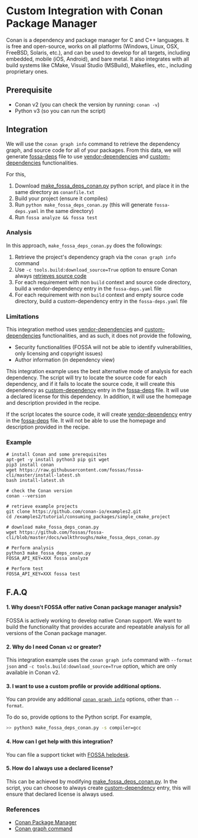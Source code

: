 # Custom Integration with Conan Package Manager

Conan is a dependency and package manager for C and C++ languages. It is free and open-source, works on all 
platforms (Windows, Linux, OSX, FreeBSD, Solaris, etc.), and can be used to develop for all targets, including 
embedded, mobile (iOS, Android), and bare metal. It also integrates with all build systems like CMake, 
Visual Studio (MSBuild), Makefiles, etc., including proprietary ones.

## Prerequisite

- Conan v2 (you can check the version by running: `conan -v`)
- Python v3 (so you can run the script)

## Integration

We will use the `conan graph info` command to retrieve the dependency graph, and 
source code for all of your packages. From this data, we will generate
[fossa-deps](./../references/files/fossa-deps.md) file to use 
[vendor-dependencies](./../features/vendored-dependencies.md) and [custom-dependencies](../features/manual-dependencies.md)
functionalities.

For this,
1. Download [make_fossa_deps_conan.py](./make_fossa_deps_conan.py) python script, and place it in the same directory as `conanfile.txt`
2. Build your project (ensure it compiles)
3. Run `python make_fossa_deps_conan.py` (this will generate `fossa-deps.yaml` in the same directory)
4. Run `fossa analyze && fossa test`

### Analysis

In this approach, `make_fossa_deps_conan.py` does the followings:

1. Retrieve the project's dependency graph via the `conan graph info` command
2. Use `-c tools.build:download_source=True` option to ensure Conan always [retrieves source code](https://docs.conan.io/2.0/reference/conanfile/methods/source.html#forced-retrieval-of-sources)
3. For each requirement with non `build` context and source code directory, build a vendor-dependency entry in the `fossa-deps.yaml` file
4. For each requirement with non `build` context and empty source code directory, build a custom-dependency entry in the `fossa-deps.yaml` file

### Limitations

This integration method uses [vendor-dependencies](./../features/vendored-dependencies.md) and [custom-dependencies](../features/manual-dependencies.md)
functionalities, and as such, it does not provide the following,

- Security functionalities (FOSSA will not be able to identify vulnerabilities, only licensing and copyright issues)
- Author information (in dependency view)

This integration example uses the best alternative mode of analysis for each dependency. The script will try to
locate the source code for each dependency, and if it fails to locate the source code, it will create this dependency
as [custom-dependency](../features/manual-dependencies.md) entry in the [fossa-deps](./../references/files/fossa-deps.md) file.
It will use a declared license for this dependency. In addition, it will use the homepage and description provided in the recipe.

If the script locates the source code, it will create [vendor-dependency](./../features/vendored-dependencies.md) entry in
the [fossa-deps](./../references/files/fossa-deps.md) file. It will not be able to use the homepage and description provided in the
recipe.

### Example

```
# install Conan and some prerequisites
apt-get -y install python3 pip git wget
pip3 install conan
wget https://raw.githubusercontent.com/fossas/fossa-cli/master/install-latest.sh
bash install-latest.sh

# check the Conan version
conan --version

# retrieve example projects
git clone https://github.com/conan-io/examples2.git
cd /examples2/tutorial/consuming_packages/simple_cmake_project

# download make_fossa_deps_conan.py
wget https://github.com/fossas/fossa-cli/blob/master/docs/walkthroughs/make_fossa_deps_conan.py

# Perform analysis
python3 make_fossa_deps_conan.py
FOSSA_API_KEY=XXX fossa analyze

# Perform test
FOSSA_API_KEY=XXX fossa test
```

## F.A.Q

#### 1. Why doesn't FOSSA offer native Conan package manager analysis?

FOSSA is actively working to develop native Conan support. We want to build the functionality that
provides accurate and repeatable analysis for all versions of the Conan package manager.

#### 2. Why do I need Conan `v2` or greater?

This integration example uses the `conan graph info` command with `--format json` and
`-c tools.build:download_source=True` option, which are only available in Conan v2.

#### 3. I want to use a custom profile or provide additional options. 

You can provide any additional [`conan graph info`](https://docs.conan.io/2.0/reference/commands/graph/info.html) options, 
other than `--format`. 

To do so, provide options to the Python script. For example, 

```bash
>> python3 make_fossa_deps_conan.py -s compiler=gcc
```

#### 4. How can I get help with this integration?

You can file a support ticket with [FOSSA helpdesk](https://support.fossa.com/hc/en-us).

#### 5. How do I always use a declared license?

This can be achieved by modifying [make_fossa_deps_conan.py](./make_fossa_deps_conan.py). In the script,
you can choose to always create [custom-dependency](../features/manual-dependencies.md) entry, this will ensure
that declared license is always used.

### References

- [Conan Package Manager](https://docs.conan.io)
- [Conan graph command](https://docs.conan.io/2.0/reference/commands/graph/info.html)

